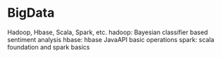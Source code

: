 # BigData

Hadoop, Hbase, Scala, Spark, etc. 
hadoop: Bayesian classifier based sentiment analysis 
hbase: hbase JavaAPI basic operations 
spark: scala foundation and spark basics


